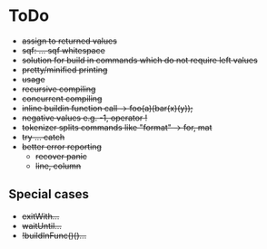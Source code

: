 # ToDo

* ~~assign to returned values~~
* ~~sqf: ... sqf whitespace~~
* ~~solution for build in commands which do not require left values~~
* ~~pretty/minified printing~~
* ~~usage~~
* ~~recursive compiling~~
* ~~concurrent compiling~~
* ~~inline buildin function call -> foo(a)(bar(x)(y));~~
* ~~negative values e.g. -1, operator !~~
* ~~tokenizer splits commands like "format" -> for, mat~~
* ~~try ... catch~~
* ~~better error reporting~~
    - ~~recover panic~~
    - ~~line, column~~

## Special cases

* ~~exitWith...~~
* ~~waitUntil...~~
* ~~!buildInFunc()()...~~
